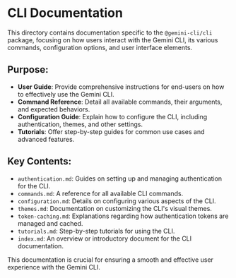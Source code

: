 # CLI Documentation

This directory contains documentation specific to the `@gemini-cli/cli` package, focusing on how users interact with the Gemini CLI, its various commands, configuration options, and user interface elements.

## Purpose:

*   **User Guide**: Provide comprehensive instructions for end-users on how to effectively use the Gemini CLI.
*   **Command Reference**: Detail all available commands, their arguments, and expected behaviors.
*   **Configuration Guide**: Explain how to configure the CLI, including authentication, themes, and other settings.
*   **Tutorials**: Offer step-by-step guides for common use cases and advanced features.

## Key Contents:

*   `authentication.md`: Guides on setting up and managing authentication for the CLI.
*   `commands.md`: A reference for all available CLI commands.
*   `configuration.md`: Details on configuring various aspects of the CLI.
*   `themes.md`: Documentation on customizing the CLI's visual themes.
*   `token-caching.md`: Explanations regarding how authentication tokens are managed and cached.
*   `tutorials.md`: Step-by-step tutorials for using the CLI.
*   `index.md`: An overview or introductory document for the CLI documentation.

This documentation is crucial for ensuring a smooth and effective user experience with the Gemini CLI.
